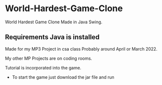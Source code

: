 # World-Hardest-Game-Clone
World Hardest Game Clone Made in Java Swing.
## Requirements Java is installed
Made for my MP3 Project in csa class Probably around April or March 2022.

My other MP Projects are on coding rooms.

Tutorial is incorporated into the game.

- To start the game just download the jar file and run
